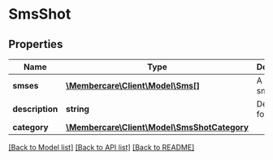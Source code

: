 # SmsShot

## Properties
Name | Type | Description | Notes
------------ | ------------- | ------------- | -------------
**smses** | [**\Membercare\Client\Model\Sms[]**](Sms.md) | A list of smses | [optional] 
**description** | **string** | Description for the Shot | [optional] 
**category** | [**\Membercare\Client\Model\SmsShotCategory**](SmsShotCategory.md) |  | [optional] 

[[Back to Model list]](../../README.md#documentation-for-models) [[Back to API list]](../../README.md#documentation-for-api-endpoints) [[Back to README]](../../README.md)

